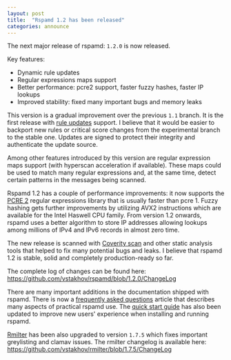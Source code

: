 ```yaml
---
layout: post
title:  "Rspamd 1.2 has been released"
categories: announce
---
```


The next major release of rspamd: `1.2.0` is now released.

Key features:

* Dynamic rule updates
* Regular expressions maps support
* Better performance: pcre2 support, faster fuzzy hashes, faster IP lookups
* Improved stability: fixed many important bugs and memory leaks

This version is a gradual improvement over the previous `1.1` branch. It is the first release with [rule updates](/doc/modules/rspamd_update.html) support. I believe that it would be easier to backport new rules or critical score changes from the experimental branch to the stable one. Updates are signed to protect their integrity and authenticate the update source.

Among other features introduced by this version are regular expression maps support (with hyperscan acceleration if available). These maps could be used to match many regular expressions and, at the same time, detect certain patterns in the messages being scanned.

Rspamd 1.2 has a couple of performance improvements: it now supports the [PCRE 2](http://pcre.org) regular expressions library that is usually faster than pcre 1. Fuzzy hashing gets further improvements by utilizing AVX2 instructions which are available for the Intel Haswell CPU family. From version 1.2 onwards, rspamd uses a better algorithm to store IP addresses allowing lookups among millions of IPv4 and IPv6 records in almost zero time.

The new release is scanned with [Coverity scan](https://scan.coverity.com/) and other static analysis tools that helped to fix many potential bugs and leaks. I believe that rspamd 1.2 is stable, solid and completely production-ready so far.

The complete log of changes can be found here: <https://github.com/vstakhov/rspamd/blob/1.2.0/ChangeLog>

There are many important additions in the documentation shipped with rspamd. There is now a [frequently asked questions](/doc/faq.html) article that describes many aspects of practical rspamd use. The [quick start guide](/doc/quickstart.html) has also been updated to improve new users' experience when installing and running rspamd.

[Rmilter](/rmilter/) has been also upgraded to version `1.7.5` which fixes important greylisting and clamav issues. The rmilter changelog is available here: <https://github.com/vstakhov/rmilter/blob/1.7.5/ChangeLog>
